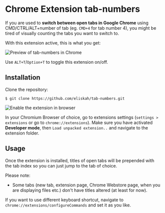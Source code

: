 # Chrome Extension tab-numbers

If you are used to **switch between open tabs in Google Chrome** using CMD/CTRL/ALT+number of tab (eg. `CMD+4` for tab number 4), you might be tired of visually counting the tabs you want to switch to.

With this extension active, this is what you get:

![Preview of tab-numbers in Chrome](./images/view.png)

Use `ALT+T`/`Option+T` to toggle this extension on/off.

## Installation

Clone the repository:

    $ git clone https://github.com/eliskah/tab-numbers.git

![Enable the extension in browser](./images/enable.png)

In your Chromium Browser of choice, go to extensions settings (`settings > extensions` or go to `chrome://extensions`). Make sure you have activated **Developer mode**, then `Load unpacked extension..` and navigate to the extension folder.

## Usage

Once the extension is installed, titles of open tabs will be prepended with the tab index so you can just jump to the tab of choice.

Please note:

* Some tabs (new tab, extension page, Chrome Webstore page, when you are displaying files etc.) don't have titles altered (at least for now).

If you want to use different keyboard shortcut, navigate to `chrome://extensions/configureCommands` and set it as you like.
